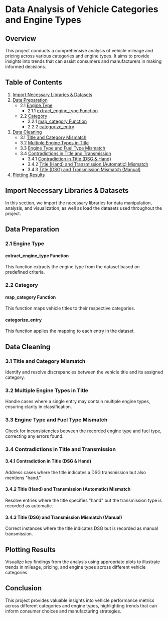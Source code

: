 # Data Analysis of Vehicle Categories and Engine Types

## Overview
This project conducts a comprehensive analysis of vehicle mileage and pricing across various categories and engine types. It aims to provide insights into trends that can assist consumers and manufacturers in making informed decisions.

## Table of Contents
1. [Import Necessary Libraries & Datasets](#import-necessary-libraries--datasets)
2. [Data Preparation](#data-preparation)
   - 2.1 [Engine Type](#engine-type)
     - 2.1.1 [extract_engine_type Function](#extract_engine_type-function)
   - 2.2 [Category](#category)
     - 2.2.1 [map_category Function](#map_category-function)
     - 2.2.2 [categorize_entry](#categorize_entry)
3. [Data Cleaning](#data-cleaning)
   - 3.1 [Title and Category Mismatch](#title-and-category-mismatch)
   - 3.2 [Multiple Engine Types in Title](#multiple-engine-types-in-title)
   - 3.3 [Engine Type and Fuel Type Mismatch](#engine-type-and-fuel-type-mismatch)
   - 3.4 [Contradictions in Title and Transmission](#contradictions-in-title-and-transmission)
     - 3.4.1 [Contradiction in Title (DSG & Hand)](#contradiction-in-title-dsg--hand)
     - 3.4.2 [Title (Hand) and Transmission (Automatic) Mismatch](#title-hand-and-transmission-automatic-mismatch)
     - 3.4.3 [Title (DSG) and Transmission Mismatch (Manual)](#title-dsg-and-transmission-mismatch-manual)
4. [Plotting Results](#plotting-results)

## Import Necessary Libraries & Datasets
In this section, we import the necessary libraries for data manipulation, analysis, and visualization, as well as load the datasets used throughout the project.


## Data Preparation

### 2.1 Engine Type

#### extract_engine_type Function
This function extracts the engine type from the dataset based on predefined criteria.


### 2.2 Category

#### map_category Function
This function maps vehicle titles to their respective categories.


#### categorize_entry
This function applies the mapping to each entry in the dataset.


## Data Cleaning

### 3.1 Title and Category Mismatch
Identify and resolve discrepancies between the vehicle title and its assigned category.

### 3.2 Multiple Engine Types in Title
Handle cases where a single entry may contain multiple engine types, ensuring clarity in classification.

### 3.3 Engine Type and Fuel Type Mismatch
Check for inconsistencies between the recorded engine type and fuel type, correcting any errors found.

### 3.4 Contradictions in Title and Transmission

#### 3.4.1 Contradiction in Title (DSG & Hand)
Address cases where the title indicates a DSG transmission but also mentions "hand."

#### 3.4.2 Title (Hand) and Transmission (Automatic) Mismatch
Resolve entries where the title specifies "hand" but the transmission type is recorded as automatic.

#### 3.4.3 Title (DSG) and Transmission Mismatch (Manual)
Correct instances where the title indicates DSG but is recorded as manual transmission.

## Plotting Results
Visualize key findings from the analysis using appropriate plots to illustrate trends in mileage, pricing, and engine types across different vehicle categories.


## Conclusion 
This project provides valuable insights into vehicle performance metrics across different categories and engine types, highlighting trends that can inform consumer choices and manufacturing strategies.


